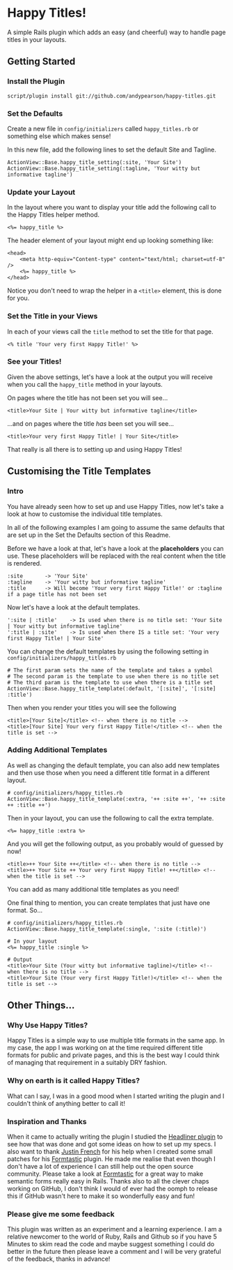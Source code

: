 # Happy Titles!

A simple Rails plugin which adds an easy (and cheerful) way to handle page titles in your layouts.

## Getting Started

### Install the Plugin

	script/plugin install git://github.com/andypearson/happy-titles.git
	
### Set the Defaults

Create a new file in `config/initializers` called `happy_titles.rb` or something else which makes sense!

In this new file, add the following lines to set the default Site and Tagline.

	ActionView::Base.happy_title_setting(:site, 'Your Site')
	ActionView::Base.happy_title_setting(:tagline, 'Your witty but informative tagline')
	
### Update your Layout

In the layout where you want to display your title add the following call to the Happy Titles helper method.

	<%= happy_title %>
	
The header element of your layout might end up looking something like:

	<head>
		<meta http-equiv="Content-type" content="text/html; charset=utf-8" />
		<%= happy_title %>
	</head>

Notice you don't need to wrap the helper in a `<title>` element, this is done for you.
	
### Set the Title in your Views

In each of your views call the `title` method to set the title for that page.

	<% title 'Your very first Happy Title!' %>
	
### See your Titles!

Given the above settings, let's have a look at the output you will receive when you call the `happy_title` method in your layouts.

On pages where the title has not been set you will see...

	<title>Your Site | Your witty but informative tagline</title>
	
...and on pages where the title _has_ been set you will see...

	<title>Your very first Happy Title! | Your Site</title>

That really is all there is to setting up and using Happy Titles!


## Customising the Title Templates

### Intro

You have already seen how to set up and use Happy Titles, now let's take a look at how to customise the individual title templates.

In all of the following examples I am going to assume the same defaults that are set up in the Set the Defaults section of this Readme.

Before we have a look at that, let's have a look at the **placeholders** you can use. These placeholders will be replaced with the real content when the title is rendered.

	:site 		-> 'Your Site'
	:tagline 	-> 'Your witty but informative tagline'
	:title 		-> Will become 'Your very first Happy Title!' or :tagline if a page title has not been set
	
Now let's have a look at the default templates.

	':site | :title'	-> Is used when there is no title set: 'Your Site | Your witty but informative tagline'
	':title | :site'	-> Is used when there IS a title set: 'Your very first Happy Title! | Your Site'
	
You can change the default templates by using the following setting in `config/initializers/happy_titles.rb`

	# The first param sets the name of the template and takes a symbol
	# The second param is the template to use when there is no title set
	# The third param is the template to use when there is a title set
	ActionView::Base.happy_title_template(:default, '[:site]', '[:site] :title')

Then when you render your titles you will see the following

	<title>[Your Site]</title> <!-- when there is no title -->
	<title>[Your Site] Your very first Happy Title!</title> <!-- when the title is set -->

### Adding Additional Templates

As well as changing the default template, you can also add new templates and then use those when you need a different title format in a different layout.
	
	# config/initializers/happy_titles.rb
	ActionView::Base.happy_title_template(:extra, '++ :site ++', '++ :site ++ :title ++')

Then in your layout, you can use the following to call the extra template.

	<%= happy_title :extra %>
	
And you will get the following output, as you probably would of guessed by now!

	<title>++ Your Site ++</title> <!-- when there is no title -->
	<title>++ Your Site ++ Your very first Happy Title! ++</title> <!-- when the title is set -->
	
You can add as many additional title templates as you need!

One final thing to mention, you can create templates that just have one format. So...

	# config/initializers/happy_titles.rb
	ActionView::Base.happy_title_template(:single, ':site (:title)')
	
	# In your layout
	<%= happy_title :single %>
	
	# Output
	<title>Your Site (Your witty but informative tagline)</title> <!-- when there is no title -->
	<title>Your Site (Your very first Happy Title!)</title> <!-- when the title is set -->
	

## Other Things...

### Why Use Happy Titles?

Happy Titles is a simple way to use multiple title formats in the same app. In my case, the app I was working on at the time required different title formats for public and private pages, and this is the best way I could think of managing that requirement in a suitably DRY fashion.

### Why on earth is it called Happy Titles?

What can I say, I was in a good mood when I started writing the plugin and I couldn't think of anything better to call it!

### Inspiration and Thanks

When it came to actually writing the plugin I studied the [Headliner plugin][hl] to see how that was done and got some ideas on how to set up my specs. I also want to thank [Justin French][jf] for his help when I created some small patches for his [Formtastic][ft] plugin. He made me realise that even though I don't have a lot of experience I can still help out the open source community. Please take a look at [Formtastic][ft] for a great way to make semantic forms really easy in Rails. Thanks also to all the clever chaps working on GitHub, I don't think I would of ever had the oomph to release this if GitHub wasn't here to make it so wonderfully easy and fun!

### Please give me some feedback

This plugin was written as an experiment and a learning experience. I am a relative newcomer to the world of Ruby, Rails and Github so if you have 5 Minutes to skim read the code and maybe suggest something I could do better in the future then please leave a comment and I will be very grateful of the feedback, thanks in advance!


[hl]: http://github.com/mokolabs/headliner/tree/master "mokolabs Headliner on GitHub"
[jf]: http://justinfrench.com/ "Justin French"
[ft]: http://github.com/justinfrench/formtastic/tree/master "justinfrench Formtastic on GitHub"